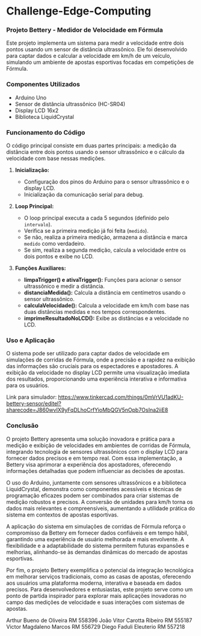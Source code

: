 # Challenge-Edge-Computing
### Projeto Bettery - Medidor de Velocidade em Fórmula

Este projeto implementa um sistema para medir a velocidade entre dois pontos usando um sensor de distância ultrassônico. Ele foi desenvolvido para captar dados e calcular a velocidade em km/h de um veículo, simulando um ambiente de apostas esportivas focadas em competições de Fórmula.

### Componentes Utilizados

- Arduino Uno
- Sensor de distância ultrassônico (HC-SR04)
- Display LCD 16x2
- Biblioteca LiquidCrystal

### Funcionamento do Código

O código principal consiste em duas partes principais: a medição da distância entre dois pontos usando o sensor ultrassônico e o cálculo da velocidade com base nessas medições.

1. **Inicialização:**
   - Configuração dos pinos do Arduino para o sensor ultrassônico e o display LCD.
   - Inicialização da comunicação serial para debug.

2. **Loop Principal:**
   - O loop principal executa a cada 5 segundos (definido pelo `intervalo`).
   - Verifica se a primeira medição já foi feita (`medido`).
   - Se não, realiza a primeira medição, armazena a distância e marca `medido` como verdadeiro.
   - Se sim, realiza a segunda medição, calcula a velocidade entre os dois pontos e exibe no LCD.

3. **Funções Auxiliares:**
   - **limpaTrigger() e ativaTrigger():** Funções para acionar o sensor ultrassônico e medir a distância.
   - **distanciaMedida():** Calcula a distância em centímetros usando o sensor ultrassônico.
   - **calculaVelocidade():** Calcula a velocidade em km/h com base nas duas distâncias medidas e nos tempos correspondentes.
   - **imprimeResultadoNoLCD():** Exibe as distâncias e a velocidade no LCD.


### Uso e Aplicação

O sistema pode ser utilizado para captar dados de velocidade em simulações de corridas de Fórmula, onde a precisão e a rapidez na exibição das informações são cruciais para os espectadores e apostadores. A exibição da velocidade no display LCD permite uma visualização imediata dos resultados, proporcionando uma experiência interativa e informativa para os usuários.

Link para simulador: https://www.tinkercad.com/things/0mVrVU1adKU-bettery-sensor/editel?sharecode=J860wvIX9yFqDLhoCrfYioMbQGV5nOpb7OsIna2iiE8

### Conclusão
O projeto Bettery apresenta uma solução inovadora e prática para a medição e exibição de velocidades em ambientes de corridas de Fórmula, integrando tecnologia de sensores ultrassônicos com o display LCD para fornecer dados precisos e em tempo real. Com essa implementação, a Bettery visa aprimorar a experiência dos apostadores, oferecendo informações detalhadas que podem influenciar as decisões de apostas.

O uso do Arduino, juntamente com sensores ultrassônicos e a biblioteca LiquidCrystal, demonstra como componentes acessíveis e técnicas de programação eficazes podem ser combinados para criar sistemas de medição robustos e precisos. A conversão de unidades para km/h torna os dados mais relevantes e compreensíveis, aumentando a utilidade prática do sistema em contextos de apostas esportivas.

A aplicação do sistema em simulações de corridas de Fórmula reforça o compromisso da Bettery em fornecer dados confiáveis e em tempo hábil, garantindo uma experiência de usuário melhorada e mais envolvente. A flexibilidade e a adaptabilidade do sistema permitem futuras expansões e melhorias, alinhando-se às demandas dinâmicas do mercado de apostas esportivas.

Por fim, o projeto Bettery exemplifica o potencial da integração tecnológica em melhorar serviços tradicionais, como as casas de apostas, oferecendo aos usuários uma plataforma moderna, interativa e baseada em dados precisos. Para desenvolvedores e entusiastas, este projeto serve como um ponto de partida inspirador para explorar mais aplicações inovadoras no campo das medições de velocidade e suas interações com sistemas de apostas.




Arthur Bueno de Oliveira RM 558396
João Vitor Carotta Ribeiro RM 555187
Victor Magdaleno Marcos RM 556729
Diego Faduli Eleuterio RM 557218

